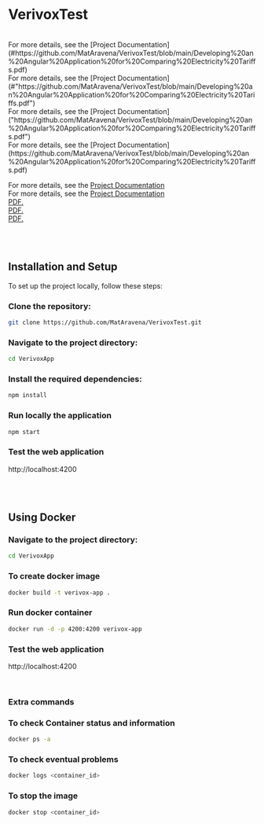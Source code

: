 # VerivoxTest 
<br />
For more details, see the [Project Documentation](#https://github.com/MatAravena/VerivoxTest/blob/main/Developing%20an%20Angular%20Application%20for%20Comparing%20Electricity%20Tariffs.pdf)
<br />
For more details, see the [Project Documentation](#"https://github.com/MatAravena/VerivoxTest/blob/main/Developing%20an%20Angular%20Application%20for%20Comparing%20Electricity%20Tariffs.pdf")
<br />
For more details, see the [Project Documentation]("https://github.com/MatAravena/VerivoxTest/blob/main/Developing%20an%20Angular%20Application%20for%20Comparing%20Electricity%20Tariffs.pdf")
<br />
For more details, see the [Project Documentation](https://github.com/MatAravena/VerivoxTest/blob/main/Developing%20an%20Angular%20Application%20for%20Comparing%20Electricity%20Tariffs.pdf)
<br />



For more details, see the [Project Documentation](./Developing%20an%20Angular%20Application%20for%20Comparing%20Electricity%20Tariffs.pdf)
<br />
For more details, see the [Project Documentation](https://github.com/MatAravena/VerivoxTest/blob/main/Developing%20an%20Angular%20Application%20for%20Comparing%20Electricity%20Tariffs.pdf)
<br />
<a href="/MatAravena/VerivoxTest/blob/main/Developing%20an%20Angular%20Application%20for%20Comparing%20Electricity%20Tariffs.pdf" target="_blank">PDF.</a>
<br />
<a href="[/MatAravena/VerivoxTest/blob/main/Developing%20an%20Angular%20Application%20for%20Comparing%20Electricity%20Tariffs.pdf](https://github.com/MatAravena/VerivoxTest/blob/main/Developing%20an%20Angular%20Application%20for%20Comparing%20Electricity%20Tariffs.pdf)" target="_blank">PDF.</a><br />
<a href="https://github.com/MatAravena/VerivoxTest/blob/main/Developing%20an%20Angular%20Application%20for%20Comparing%20Electricity%20Tariffs.pdf" target="_blank">PDF.</a>


<br />
<br />

## Installation and Setup
To set up the project locally, follow these steps:

### Clone the repository:
```bash
git clone https://github.com/MatAravena/VerivoxTest.git
```
### Navigate to the project directory:
```bash
cd VerivoxApp
```
### Install the required dependencies:
```bash
npm install
```
### Run locally the application
```bash
npm start
```
### Test the web application
http://localhost:4200

<br />
<br />

## Using Docker
### Navigate to the project directory:
```bash
cd VerivoxApp
```
### To create docker image
```bash
docker build -t verivox-app .
```
### Run docker container
```bash
docker run -d -p 4200:4200 verivox-app
```
### Test the web application
http://localhost:4200

<br />

### Extra commands
### To check Container status and information
```bash
docker ps -a
```
### To check eventual problems
```bash
docker logs <container_id>
```
### To stop the image
```bash
docker stop <container_id>
```
